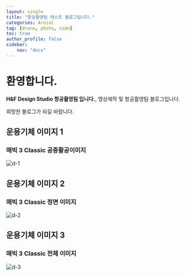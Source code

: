 ```yaml
---
layout: single
title: "항공촬영팀 테스트 블로그입니다."
categories: Areial
tag: [drone, photo, code]
toc: true
author_profile: false
sidebar:
    nav: "docs"
---
```


# 환영합니다.

**H&F Design Studio 항공촬영팀 입니다.**, 영상제작 및 항공촬영팀 블로그입니다.

희망찬 블로그가 되길 바랍니다.

## 운용기체 이미지 1

### 매빅 3 Classic  공중활공이미지

![d-1]({{site.url}}/images/2023-03-25-one/d-1.jpeg)

## 운용기체 이미지 2

### 매빅 3 Classic 정면 이미지

![d-2]({{site.url}}/images/2023-03-25-one/d-2.jpeg)

## 운용기체 이미지 3

### 매빅 3 Classic 전체 이미지

![d-3]({{site.url}}/images/2023-03-25-one/d-3.jpeg)
